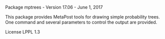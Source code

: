 Package mptrees - Version 17.06 - June 1, 2017

This package provides MetaPost tools for drawing simple probability trees.
One command and several parameters to control the output are provided.


License LPPL 1.3


